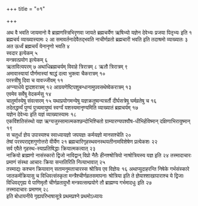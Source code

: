 +++
title = "०१"

+++

अथ वै भवति जायमानो वै ब्राह्मणस्त्रिभिरृणवा जायते ब्रह्मचर्येण ऋषिभ्यो यज्ञेन देवेभ्यः प्रजया पितृभ्यः इति १   
ब्रह्मचर्य व्याख्यास्यामः २
आ समावर्तनादेवैतद्भवति नाचीर्णव्रतो ब्रह्मचारी भवति इति तदाश्रमो व्याख्यातः ३   
अत ऊर्ध्वं ब्रह्मचर्यं येनानृणो भवति ४   
स्वदार इत्येकम् ५   
मन्त्रवत्प्रयोग इत्येकम् ६   
ऋतावित्यपरम् ७
अथाधिब्रह्मचर्यम् विवाहे त्रिरात्रम् ८
ऋतौ त्रिरात्रम् ९   
अमावास्यायां पौर्णमास्यां श्राद्धं दत्वा भुक्त्वा चैकरात्रम् १०   
परस्त्रीषु दिवा च यावज्जीवम् ११   
अग्न्याधेये द्वादशरात्रम् १२
आग्रयणेष्टिपशुबन्धानामुपवसथेष्वेकरात्रम् १३   
एवमेव सर्वेषु वेदकर्मसु १४   
चातुर्मास्येषु संवत्सरम् १५
यथाप्रयोगमन्येषु यज्ञक्रतुष्वन्यत्रर्तौ दीर्घसत्रेषु घर्मव्रतेषु च १६   
तदेतद्धर्म्यं पुण्यं पुत्र्यमायुष्यं स्वर्ग्यं यशस्यमानृण्यमिति व्याख्यातं ब्रह्मचर्यम् १७   
यज्ञेन देवेभ्यः इति यज्ञं व्याख्यास्यामः १८   
एकविंशतिसंस्थो यज्ञ ऋग्यजुस्सामात्मकश्छन्दोभिश्चितो ग्राम्यारण्यपश्वौष-धीभिर्हविष्मान् दक्षिणाभिरायुष्मान् १९   
स चतुर्धा ज्ञेय उपास्यश्च स्वाध्यायज्ञो जपयज्ञः कर्मयज्ञो मानसश्चेति २०   
तेषां परस्पराद्दशगुणोत्तरो वीर्येण २१
ब्रह्मचारिगृहस्थवनस्थयतीनामविशेषेण प्रत्येकशः २२   
सर्व एवैते गृहस्थ-स्याप्रतिषिद्धाः क्रियात्मकत्वात् २३   
नाक्रियो ब्राह्मणो नासंस्कारो द्विजो नाविद्वान् विप्रो नैतैः हीनश्श्रोत्रियो नाश्रोत्रियस्य यज्ञ इति २४
तस्मादाचारः प्रमाणं संस्था आचारः क्रिया सन्ततिरिति नित्याभावात् २५   
तस्माद्यः कश्चन क्रियावान् सतामनुमताचारस्स श्रोत्रिय एव विज्ञेयः १६
अथाप्युदाहरन्ति निषेके गर्भसंस्कारे जातकर्मक्रियासु च विधिवत्संस्कृता मन्त्रैश्चीर्णव्रतसमापनाः श्रोत्रिया इति ते ज्ञेयाश्शाखापाराश्च ये द्विजाः विधिवद्गृह्य ये पाणिमृतौ चीर्णव्रतावुभौ मन्त्रवत्सम्प्रयोगे तौ ब्राह्मण्य गर्भमादधुः इति २७   
तस्मादाचारः प्रमाणम् २८   
इति बोधायनीये गृह्यपरिभाषासूत्रे प्रथमप्रश्ने प्रथमोऽध्यायः
